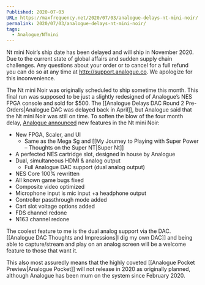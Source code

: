 ```yaml
---
Published: 2020-07-03
URL: https://maxfrequency.net/2020/07/03/analogue-delays-nt-mini-noir/
permalink: 2020/07/03/analogue-delays-nt-mini-noir/
tags:
  - Analogue/NTmini
---
```

Nt mini Noir’s ship date has been delayed and will ship in November 2020. Due to the current state of global affairs and sudden supply chain challenges. Any questions about your order or to cancel for a full refund you can do so at any time at http://support.analogue.co. We apologize for this inconvenience.

The Nt mini Noir was originally scheduled to ship sometime this month. This final run was supposed to be just a slightly redesigned of Analogue’s NES FPGA console and sold for $500. The [[Analogue Delays DAC Round 2 Pre-Orders|Analogue DAC was delayed back in April]], but Analogue said that the Nt mini Noir was still on time. To soften the blow of the four month delay, [Analogue announced](https://twitter.com/analogue/status/1279068063569076224) new features in the Nt mini Noir:

- New FPGA, Scaler, and UI
	- Same as the Mega Sg and [[My Journey to Playing with Super Power – Thoughts on the Super NT|Super Nt]]
- A perfected NES cartridge slot, designed in house by Analogue
- Dual, simultaneous HDMI & analog output
	- Full Analogue DAC support (dual analog output)
- NES Core 100% rewritten
- All known game bugs fixed
- Composite video optimized
- Microphone input is mic input +a headphone output
- Controller passthrough mode added
- Cart slot voltage options added
- FDS channel redone
- N163 channel redone

The coolest feature to me is the dual analog support via the DAC. [[Analogue DAC Thoughts and Impressions|I dig my own DAC]] and being able to capture/stream and play on an analog screen will be a welcome feature to those that want it.

This also most assuredly means that the highly coveted [[Analogue Pocket Preview|Analogue Pocket]] will not release in 2020 as originally planned, although Analogue has been mum on the system since February 2020.